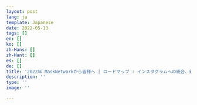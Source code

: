 ```yaml
---
layout: post
lang: ja
template: Japanese
date: 2022-05-13
tags: []
en: []
ko: []
zh-Hans: []
zh-Hant: []
es: []
de: []
title: '2022年 MaskNetworkから皆様へ | ロードマップ : インスタグラムへの統合、新機能のローンチ、そしてMaskDAO'
description: ''
type: ''
image: ''

---
```

